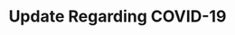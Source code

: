 ---
layout:     redirected
sitemap:    false
permalink:  /2020/02/07/update-covid19/
redirect_to: /2020/03/02/update-covid19/
title:       Update Regarding COVID-19
---